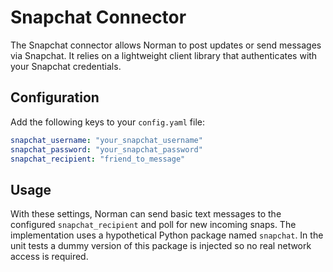 # Snapchat Connector

The Snapchat connector allows Norman to post updates or send messages via Snapchat.
It relies on a lightweight client library that authenticates with your Snapchat credentials.

## Configuration
Add the following keys to your `config.yaml` file:
```yaml
snapchat_username: "your_snapchat_username"
snapchat_password: "your_snapchat_password"
snapchat_recipient: "friend_to_message"
```

## Usage

With these settings, Norman can send basic text messages to the configured
`snapchat_recipient` and poll for new incoming snaps.  The implementation uses a
hypothetical Python package named `snapchat`.  In the unit tests a dummy version
of this package is injected so no real network access is required.
